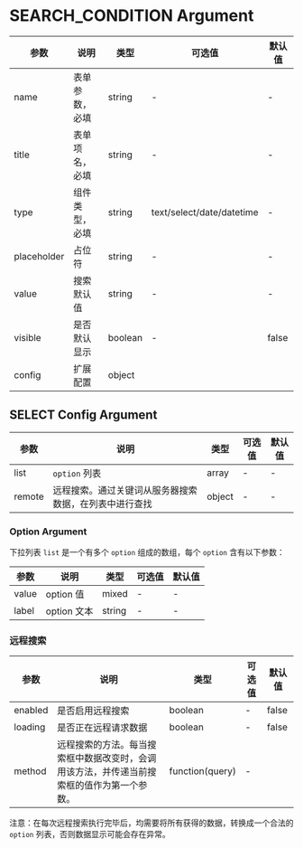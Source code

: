 # SEARCH_CONDITION Argument

| 参数          | 说明      | 类型      | 可选值                       | 默认值   |
| ----------- | ------- | ------- | ------------------------- | ----- |
| name        | 表单参数，必填 | string  | -                         | -     |
| title       | 表单项名，必填 | string  | -                         | -     |
| type        | 组件类型，必填 | string  | text/select/date/datetime | -     |
| placeholder | 占位符     | string  | -                         | -     |
| value       | 搜索默认值   | string  | -                         | -     |
| visible     | 是否默认显示  | boolean | -                         | false |
| config      | 扩展配置    | object  |                           |       |

## SELECT Config Argument

| 参数     | 说明                          | 类型     | 可选值  | 默认值  |
| ------ | --------------------------- | ------ | ---- | ---- |
| list   | `option` 列表                 | array  | -    | -    |
| remote | 远程搜索。通过关键词从服务器搜索数据，在列表中进行查找 | object | -    | -    |

### Option Argument

下拉列表 `list` 是一个有多个 `option` 组成的数组，每个 `option` 含有以下参数：

| 参数    | 说明        | 类型     | 可选值  | 默认值  |
| ----- | --------- | ------ | ---- | ---- |
| value | option 值  | mixed  | -    | -    |
| label | option 文本 | string | -    | -    |



### 远程搜索

| 参数      | 说明                                       | 类型              | 可选值  | 默认值   |
| ------- | ---------------------------------------- | --------------- | ---- | ----- |
| enabled | 是否启用远程搜索                                 | boolean         | -    | false |
| loading | 是否正在远程请求数据                               | boolean         | -    | false |
| method  | 远程搜索的方法。每当搜索框中数据改变时，会调用该方法，并传递当前搜索框的值作为第一个参数。 | function(query) | -    |       |

注意：在每次远程搜索执行完毕后，均需要将所有获得的数据，转换成一个合法的`option` 列表，否则数据显示可能会存在异常。

